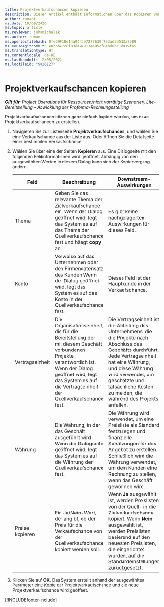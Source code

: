 ```yaml
---
title: Projektverkaufschancen kopieren
description: Dieser Artikel enthält Informationen über das Kopieren von projektbasierten Verkaufschancen in Project Operations.
author: rumant
ms.date: 10/09/2020
ms.topic: article
ms.reviewer: johnmichalak
ms.author: rumant
ms.openlocfilehash: 0fe29918e14a944de7277639f752ad53513a7589
ms.sourcegitcommit: e0cbbe7c6f03d4978134405cf04bd8bc1d019f65
ms.translationtype: HT
ms.contentlocale: de-DE
ms.lasthandoff: 12/05/2022
ms.locfileid: "9826127"
---
```

# <a name="copy-project-opportunities"></a>Projektverkaufschancen kopieren

_**Gilt für:** Project Operations für Ressourcen/nicht vorrätige Szenarien, Lite-Bereitstellung – Abwicklung der Proforma-Rechnungsstellung_


Projektverkaufschancen können ganz einfach kopiert werden, um neue Projektverkaufschancen zu erstellen. 

1. Navigieren Sie zur Listenseite **Projektverkaufschancen**, und wählen Sie eine Verkaufschance aus der Liste aus. Oder öffnen Sie die Detailseite einer bestimmten Verkaufschance. 
2. Wählen Sie über eine der Seiten **Kopieren** aus. Eine Dialogseite mit den folgenden Feldinformationen wird geöffnet. Abhängig von den ausgewählten Werten in diesem Dialog kann sich der Kopiervorgang ändern.

    | **Feld** | **Beschreibung** | **Downstream-Auswirkungen** |
    | --- | --- | --- |
    | Thema | Geben Sie das relevante Thema der Zielverkaufschance ein. Wenn der Dialog geöffnet wird, legt das System es auf das Thema der Quellverkaufschance fest und hängt **copy** an. | Es gibt keine nachgelagerten Auswirkungen für dieses Feld. |
    | Konto | Verweise auf das Unternehmen oder den Firmendatensatz des Kunden Wenn der Dialog geöffnet wird, legt das System es auf das Konto in der Quellverkaufschance fest. | Dieses Feld ist der Hauptkunde in der Verkaufschance. |
    | Vertragseinheit | Die Organisationseinheit, die für die Bereitstellung der mit diesem Geschäft verbundenen Projekte verantwortlich ist. Wenn der Dialog geöffnet wird, legt das System es auf die Vertragseinheit der Quellverkaufschance fest. | Die Vertragseinheit ist die Abteilung des Unternehmens, die die Projekte nach Abschluss des Geschäfts durchführt. Jede Vertragseinheit hat eine Währung, und diese Währung wird verwendet, um geschätzte und tatsächliche Kosten zu melden, die während des Projekts anfallen. |
    | Währung | Die Währung, in der das Geschäft ausgeführt wird Wenn die Dialogseite geöffnet wird, legt das System es auf die Währung der Quellverkaufschance fest. | Die Währung wird verwendet, um eine Preisliste als Standard festzulegen und finanzielle Schätzungen für das Angebot zu erstellen. Schließlich wird die Währung verwendet, um dem Kunden eine Rechnung zu stellen, wenn das Geschäft gewonnen wird. |
    | Preise kopieren | Ein Ja/Nein-Wert, der angibt, ob der Preis für die Verkaufschance von der Quellverkaufschance kopiert werden soll. | Wenn **Ja** ausgewählt ist, werden Preislisten von der Quell- in die Zielverkaufschance kopiert. Wenn **Nein** ausgewählt ist, werden Preislisten basierend auf den neuesten Preislisten, die eingerichtet wurden, auf die Standardeinstellungen zurückgesetzt. |

3. Klicken Sie auf **OK**. Das System erstellt anhand der ausgewählten Parameter eine Kopie der Projektverkaufschance und die neue Projektverkaufschance wird geöffnet.


[!INCLUDE[footer-include](../includes/footer-banner.md)]

